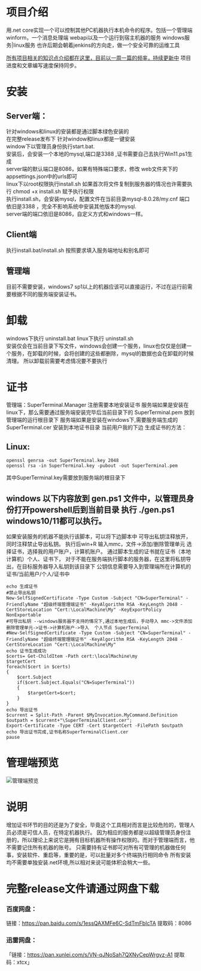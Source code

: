 # 项目介绍
用.net core实现一个可以控制其他PC机器执行本机命令的程序。包括一个管理端winform，一个消息处理端 webapi以及一个运行到宿主机器的服务  windows服务|linux服务
也许后期会朝着jenkins的方向走，做一个安全可靠的运维工具

[所有项目相关的知识点介绍都在这里，目前以一周一篇的频率，持续更新中](https://www.zhihu.com/column/c_1441347599417094144) 项目进度和文章编写速度保持同步。


# 安装 
## Server端：
针对windows和linux的安装都是通过脚本绿色安装的  
在完整release发布下  针对window和linux都是一键安装  
window下以管理员身份执行start.bat.  
安装后，会安装一个本地的mysql,端口是3388 ,证书需要自己去执行Win11.ps1生成  
server端的默认端口是8086，如果有特殊端口要求，修改 web文件夹下的appsettings.json中的urls即可  
linux下以root权限执行install.sh
如果首次将文件复制到服务器的情况也许需要执行 chmod +x install.sh 赋予执行权限  
执行install.sh，会安装mysql，配置文件在当前目录mysql-8.0.28/my.cnf 端口依旧是3388 ，完全不影响系统中安装其他版本的mysql.  
server端的端口依旧是8086，自定义方式和windows一样。  
## Client端
执行install.bat/install.sh  按照要求填入服务端地址和别名即可
## 管理端
目前不需要安装，windows7 sp1以上的机器应该可以直接运行，不过在运行前需要根据不同的服务端安装证书。
# 卸载
windows下执行 uninstall.bat
linux下执行 uninstall.sh   
安装仅会在当前目录下写文件，windows会创建一个服务，linux也仅仅是创建一个服务，在卸载的时候，会将创建的这些都删除，mysql的数据也会在卸载的时候清理。
所以卸载前需要考虑情况要不要执行

# 证书
管理端：SuperTerminal.Manager 注册需要本地安装证书
服务端如果是安装在linux下，那么需要通过服务端安装完毕后当前目录下的 SuperTerminal.pem 放到管理端的运行根目录下
服务端如果是安装在windows下,需要服务端生成的 SuperTerminal.cer 安装到本地证书目录 当前用户我的下边
生成证书的方法：
## Linux:
```
openssl genrsa -out SuperTerminal.key 2048
openssl rsa -in SuperTerminal.key -pubout -out SuperTerminal.pem
```
其中SuperTerminal.key需要放到服务端的根目录下 
## windows 以下内容放到 gen.ps1 文件中，以管理员身份打开powershell后到当前目录 执行 ./gen.ps1  windows10/11都可以执行。
如果安装服务的机器不能执行该脚本，可以将下边脚本中 可导出私钥注释放开，同时注释禁止导出私钥。
执行后win+R 输入mmc，文件->添加/删除管理单元  选择证书，选择我的用户账户，计算机账户。
通过脚本生成的证书就在证书（本地计算机）个人、证书下， 对于不能在服务端执行脚本的服务器，在这里将私钥导出，在目标服务器导入私钥到该目录下
公钥信息需要导入到管理端所在计算机的 证书/当前用户/个人/证书中
```
echo 生成证书
#禁止导出私钥
New-SelfSignedCertificate -Type Custom -Subject "CN=SuperTerminal" -FriendlyName "超级终端管理端证书" -KeyAlgorithm RSA -KeyLength 2048 -CertStoreLocation "Cert:\LocalMachine\My" -KeyExportPolicy NonExportable
#可导出私钥 --windows服务器不支持的情况下,通过本地生成后，手动导入 mmc->文件添加删除管理单元->证书->计算机账户->导入  个人节点 SuperTerminal
#New-SelfSignedCertificate -Type Custom -Subject "CN=SuperTerminal" -FriendlyName "超级终端管理端证书" -KeyAlgorithm RSA -KeyLength 2048 -CertStoreLocation "Cert:\LocalMachine\My"
echo 证书生成成功
$certs= Get-ChildItem -Path cert:\localMachine\my
$targetCert
foreach($cert in $certs)
{
    $cert.Subject
    if($cert.Subject.Equals("CN=SuperTerminal"))
    {
        $targetCert=$cert;
    }
}
echo 导出证书
$current = Split-Path -Parent $MyInvocation.MyCommand.Definition
$outpath = $current+"\SuperTerminalClient.cer";
Export-Certificate -Type CERT -Cert $targetCert -FilePath $outpath
echo 导出证书完成,证书名称SuperTerminalClient.cer
pause
```

# 管理端预览
![管理端预览](https://images.gitee.com/uploads/images/2022/0417/155818_fa175059_1026745.png "QQ截图20220417155218.png")
# 说明
增加证书环节的目的还是为了安全，毕竟这个工具相对而言是比较危险的，管理人员必须是可信人员，在特定机器执行。
因为相应的服务都是以超级管理员身份注册的，所以理论上来说它是拥有目标机器所有操作权限的。而对于管理端而言，他不需要记住所有机器的账号。
只需要持有证书即可对所有可管理的机器做任何事，安装软件、重启等，重要的是，可以批量对多个终端执行相同命令
所有安装均不需要单独安装.net环境,所以相对来说可能体积会稍大一些。


# 完整release文件请通过网盘下载
### 百度网盘：
链接：https://pan.baidu.com/s/1essQAXMFe6C-SdTmFbIcTA
提取码：8086
### 迅雷网盘：
「链接：https://pan.xunlei.com/s/VN-qJNoSah7QXNyCepWrgvz-A1 提取码：xtcx」

